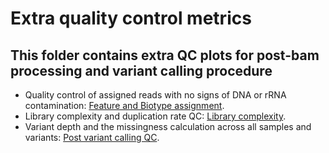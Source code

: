 # Extra quality control metrics

## This folder contains extra QC plots for post-bam processing and variant calling procedure

- Quality control of assigned reads with no signs of DNA or rRNA contamination: [Feature and Biotype assignment](./feature_biotype/).
- Library complexity and duplication rate QC: [Library complexity](./library_complex/).
- Variant depth and the missingness calculation across all samples and variants: [Post variant calling QC](./vcfQC/).
